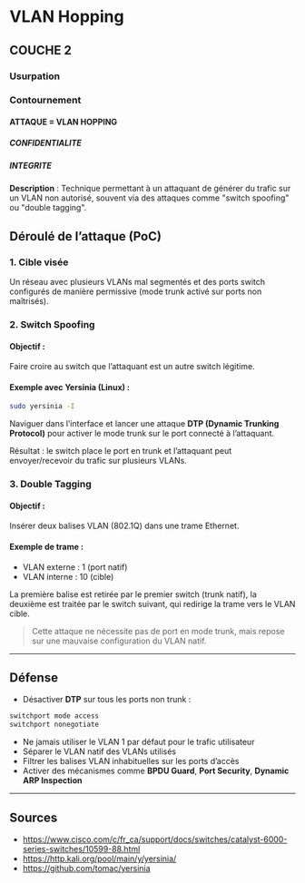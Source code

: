 # VLAN Hopping
## COUCHE 2

### Usurpation
### Contournement

#### ATTAQUE = VLAN HOPPING

##### CONFIDENTIALITE
##### INTEGRITE

**Description** :
Technique permettant à un attaquant de générer du trafic sur un VLAN non autorisé, souvent via des attaques comme "switch spoofing" ou "double tagging".

## Déroulé de l’attaque (PoC)

### 1. Cible visée  
Un réseau avec plusieurs VLANs mal segmentés et des ports switch configurés de manière permissive (mode trunk activé sur ports non maîtrisés).

### 2. Switch Spoofing

#### Objectif :  
Faire croire au switch que l’attaquant est un autre switch légitime.

#### Exemple avec Yersinia (Linux) :
```bash
sudo yersinia -I
```
Naviguer dans l’interface et lancer une attaque **DTP (Dynamic Trunking Protocol)** pour activer le mode trunk sur le port connecté à l’attaquant.

Résultat : le switch place le port en trunk et l’attaquant peut envoyer/recevoir du trafic sur plusieurs VLANs.

### 3. Double Tagging

#### Objectif :  
Insérer deux balises VLAN (802.1Q) dans une trame Ethernet.

#### Exemple de trame :
- VLAN externe : 1 (port natif)
- VLAN interne : 10 (cible)

La première balise est retirée par le premier switch (trunk natif), la deuxième est traitée par le switch suivant, qui redirige la trame vers le VLAN cible.

> Cette attaque ne nécessite pas de port en mode trunk, mais repose sur une mauvaise configuration du VLAN natif.

---

## Défense

- Désactiver **DTP** sur tous les ports non trunk :
```bash
switchport mode access
switchport nonegotiate
```

- Ne jamais utiliser le VLAN 1 par défaut pour le trafic utilisateur
- Séparer le VLAN natif des VLANs utilisés
- Filtrer les balises VLAN inhabituelles sur les ports d’accès
- Activer des mécanismes comme **BPDU Guard**, **Port Security**, **Dynamic ARP Inspection**

---

## Sources
- https://www.cisco.com/c/fr_ca/support/docs/switches/catalyst-6000-series-switches/10599-88.html
- https://http.kali.org/pool/main/y/yersinia/
- https://github.com/tomac/yersinia
